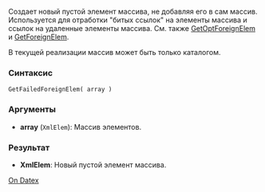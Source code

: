 Создает новый пустой элемент массива, не добавляя его в сам массив. Используется для отработки "битых ссылок" на элементы массива и ссылок на удаленные элементы массива. См. также [GetOptForeignElem](http://docs.datex.ru/article.htm?id=5620276905286592634) и [GetForeignElem](http://docs.datex.ru/article.htm?id=5620276905286592633).

В текущей реализации массив может быть только каталогом.

### Синтаксис
`GetFailedForeignElem( array )`

### Аргументы
- **array** (`XmlElem`): Массив элементов.

### Результат
- **XmlElem**: Новый пустой элемент массива.

[On Datex](http://docs.datex.ru/article.htm?id=5620276905286592635)
